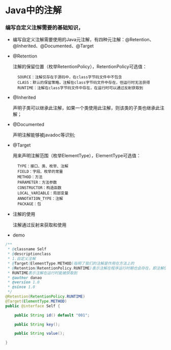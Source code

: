 #  Java中的注解

### 编写自定义注解需要的基础知识，

- 编写自定义注解需要使用的Java元注解，有四种元注解：@Retention、@Inherited、@Documented、@Target

- @Retention

    注解的保留位置（枚举RetentionPolicy），RetentionPolicy可选值：

        SOURCE：注解仅存在于源码中，在class字节码文件中不包含
        CLASS：默认的保留策略，注解在class字节码文件中存在，但运行时无法获得
        RUNTIME：注解在class字节码文件中存在，在运行时可以通过反射获取到

- @Inherited
  
    声明子类可以继承此注解，如果一个类使用此注解，则该类的子类也继承此注解；

- @Documented

    声明注解能够被javadoc等识别;

- @Target

    用来声明注解范围（枚举ElementType），ElementType可选值：

        TYPE：接口、类、枚举、注解
        FIELD：字段、枚举的常量
        METHOD：方法
        PARAMETER：方法参数
        CONSTRUCTOR：构造函数
        LOCAL_VARIABLE：局部变量
        ANNOTATION_TYPE：注解
        PACKAGE：包

- 注解的使用

    注解通过反射来获取和使用
   
- demo

```java
/**
 * @classname Self
 * @descriptionclass
 * 1.自定义注解
 * @Target(ElementType.METHOD)指明了我们的注解是作用在方法上的
 * @Retention(RetentionPolicy.RUNTIME)表示注解在程序运行时期也会存在，即注解信息也会加载到虚拟机VM中，所以可以通过反射来获取注解的相关信息：
 * RUNTIME表示注解在运行时能被获取到
 * @author danao
 * @version 1.0
 * @since 1.0
 */
@Retention(RetentionPolicy.RUNTIME)
@Target(ElementType.METHOD)
public @interface Self {

    public String id() default "001";

    public String key();

    public String value();

}
```

